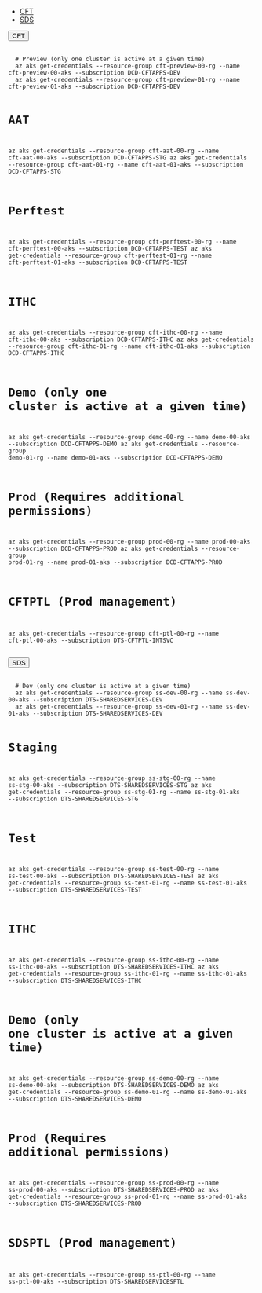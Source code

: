 <div class="platform-selector" id="troubleshooting-clusters" data-module="app-tabs">
  <ul class="app-tabs" role="tablist">
    <li class="app-tabs__item js-tabs__item js-tabs__item--open" role="presentation">
      <a href="#troubleshooting-cft" role="tab" aria-controls="troubleshooting-cft" aria-expanded="false">
        CFT
      </a>
    </li>
    <li class="app-tabs__item js-tabs__item app-tabs__item--current" role="presentation">
      <a href="#troubleshooting-sds" role="tab" aria-controls="troubleshooting-sds" aria-expanded="true">
      SDS
      </a>
    </li>
  </ul>
  <div class="app-tabs__heading js-tabs__heading">
    <button aria-controls="troubleshooting-cft" class="app-tabs__heading-button">CFT</button>
  </div>
  <div class="app-tabs__container js-tabs__container app-tabs__container--hidden" id="troubleshooting-cft" role="tabpanel" aria-hidden="true">
    <div class="app-example__code">
      <pre data-module="app-copy" tabindex="0">
        <code>
  # Preview (only one cluster is active at a given time)
  az aks get-credentials --resource-group cft-preview-00-rg --name cft-preview-00-aks --subscription DCD-CFTAPPS-DEV
  az aks get-credentials --resource-group cft-preview-01-rg --name cft-preview-01-aks --subscription DCD-CFTAPPS-DEV

  # AAT
  az aks get-credentials --resource-group cft-aat-00-rg --name cft-aat-00-aks --subscription DCD-CFTAPPS-STG
  az aks get-credentials --resource-group cft-aat-01-rg --name cft-aat-01-aks --subscription DCD-CFTAPPS-STG

  # Perftest
  az aks get-credentials --resource-group cft-perftest-00-rg --name cft-perftest-00-aks --subscription DCD-CFTAPPS-TEST
  az aks get-credentials --resource-group cft-perftest-01-rg --name cft-perftest-01-aks --subscription DCD-CFTAPPS-TEST

  # ITHC
  az aks get-credentials --resource-group cft-ithc-00-rg --name cft-ithc-00-aks --subscription DCD-CFTAPPS-ITHC
  az aks get-credentials --resource-group cft-ithc-01-rg --name cft-ithc-01-aks --subscription DCD-CFTAPPS-ITHC
  
  # Demo (only one cluster is active at a given time)
  az aks get-credentials --resource-group demo-00-rg --name demo-00-aks --subscription DCD-CFTAPPS-DEMO
  az aks get-credentials --resource-group demo-01-rg --name demo-01-aks --subscription DCD-CFTAPPS-DEMO
  
  # Prod (Requires additional permissions)
  az aks get-credentials --resource-group prod-00-rg --name prod-00-aks --subscription DCD-CFTAPPS-PROD
  az aks get-credentials --resource-group prod-01-rg --name prod-01-aks --subscription DCD-CFTAPPS-PROD
  
  # CFTPTL (Prod management)
  az aks get-credentials --resource-group cft-ptl-00-rg --name cft-ptl-00-aks --subscription DTS-CFTPTL-INTSVC
</code></pre>
    </div>
  </div>
  
  <div class="app-tabs__heading js-tabs__heading app-tabs__heading--current">
    <button aria-controls="troubleshooting-sds" class="app-tabs__heading-button" aria-expanded="true">SDS</button>
  </div>

  <div class="app-tabs__container js-tabs__container" id="troubleshooting-sds" role="tabpanel" aria-hidden="false">
    <div>
      <pre data-module="app-copy" tabindex="0">
        <code>
  # Dev (only one cluster is active at a given time)
  az aks get-credentials --resource-group ss-dev-00-rg --name ss-dev-00-aks --subscription DTS-SHAREDSERVICES-DEV
  az aks get-credentials --resource-group ss-dev-01-rg --name ss-dev-01-aks --subscription DTS-SHAREDSERVICES-DEV
  
  # Staging
  az aks get-credentials --resource-group ss-stg-00-rg --name ss-stg-00-aks --subscription DTS-SHAREDSERVICES-STG
  az aks get-credentials --resource-group ss-stg-01-rg --name ss-stg-01-aks --subscription DTS-SHAREDSERVICES-STG

  # Test
  az aks get-credentials --resource-group ss-test-00-rg --name ss-test-00-aks --subscription DTS-SHAREDSERVICES-TEST
  az aks get-credentials --resource-group ss-test-01-rg --name ss-test-01-aks --subscription DTS-SHAREDSERVICES-TEST
  
  # ITHC
  az aks get-credentials --resource-group ss-ithc-00-rg --name ss-ithc-00-aks --subscription DTS-SHAREDSERVICES-ITHC
  az aks get-credentials --resource-group ss-ithc-01-rg --name ss-ithc-01-aks --subscription DTS-SHAREDSERVICES-ITHC
  
  # Demo (only one cluster is active at a given time)
  az aks get-credentials --resource-group ss-demo-00-rg --name ss-demo-00-aks --subscription DTS-SHAREDSERVICES-DEMO
  az aks get-credentials --resource-group ss-demo-01-rg --name ss-demo-01-aks --subscription DTS-SHAREDSERVICES-DEMO
  
  # Prod (Requires additional permissions)
  az aks get-credentials --resource-group ss-prod-00-rg --name ss-prod-00-aks --subscription DTS-SHAREDSERVICES-PROD
  az aks get-credentials --resource-group ss-prod-01-rg --name ss-prod-01-aks --subscription DTS-SHAREDSERVICES-PROD
  
  # SDSPTL (Prod management)
  az aks get-credentials --resource-group ss-ptl-00-rg --name ss-ptl-00-aks --subscription DTS-SHAREDSERVICESPTL  
</code></pre>
    </div>
  </div>
</div>
